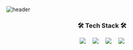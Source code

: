 ![header](https://capsule-render.vercel.app/api?type=soft&color=auto&height=150&section=header&text=NOHYECHAN&fontSize=70&animation=twinkling)
<h3 align="center">🛠 Tech Stack 🛠</h3>
<div align = "center">

  
  <img src="https://img.shields.io/badge/HTML-E34F26?style=flat-square&logo=HTML5&logoColor=white"/>　
  <img src="https://img.shields.io/badge/CSS-1572B6?style=flat-square&logo=CSS3&logoColor=white"/>　
  <img src="https://img.shields.io/badge/JavaScript-F7DF1E?style=flat-square&logo=JavaScript&logoColor=white"/>　
<img src="https://img.shields.io/badge/Python-3766AB?style=flat-square&logo=Python&logoColor=white"/>
<!--   <img src="https://img.shields.io/badge/Git-F05032?style=flat&logo=Git&logoColor=white"/> -->
</div>

